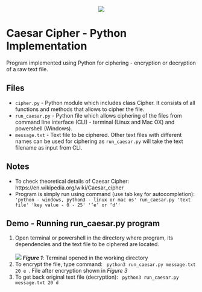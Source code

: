 <p align="center">
  <img src="https://user-images.githubusercontent.com/20547074/53671483-fdf60d80-3c97-11e9-9f99-3a8e6ba76dcf.png">
</p>

# Caesar Cipher - Python Implementation

Program implemented using Python for ciphering - encryption or decryption of a raw text file.

## Files
<ul> 
  <li> <code>cipher.py</code> - Python module which includes class Cipher. It consists of all functions and methods that allows to cipher the file.
  </li>
  <li> <code>run_caesar.py</code> - Python file which allows ciphering of the files from command line interface (CLI) - terminal (Linux and Mac OX) and powershell (Windows).
  </li>
  <li> <code>message.txt</code> - Text file to be ciphered. Other text files with different names can be used for ciphering as  <code>run_caesar.py</code> will take the text filename as input from CLI.
  </li>
</ul>

## Notes

<ul>
  <li> To check theoretical details of Caesar Cipher: https://en.wikipedia.org/wiki/Caesar_cipher </li>
  <li> Program is simply run using command (use tab key for autocompletion):  <code> 'python - windows, python3 - linux or mac os' run_caesar.py 'text file' 'key value - 0 - 25' '‘e’ or ‘d’'</code></li>
</ul>

## Demo - Running run_caesar.py program

<ol>
  <li>Open terminal or powershell in the directory where program, its dependencies and the text file to be ciphered are located.</li>
  <br><img src="https://user-images.githubusercontent.com/20547074/53670743-347e5900-3c95-11e9-99a9-f57f65b9d360.png">
  <caption><strong><i>Figure 1</i></strong>: Terminal opened in the working directory</caption>
  <li>To encrypt the file, type command: <code> python3 run_caesar.py message.txt 20 e </code>. File after encryption shown in <i>Figure 3</i></li>
  <li>To get back original text file (decryption): <code> python3 run_caesar.py message.txt 20 d </code></li>
</ol>

